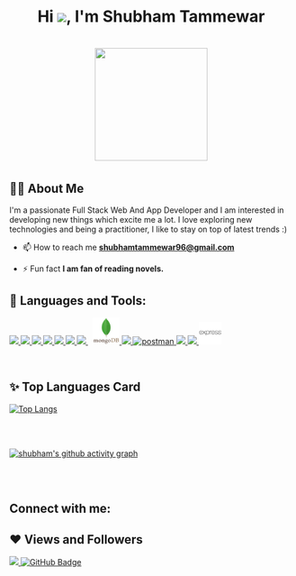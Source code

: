 ### <h1 align="center">Hi <img src="https://raw.githubusercontent.com/MartinHeinz/MartinHeinz/master/wave.gif" width="30px">, I'm Shubham Tammewar</h1>

<h1 align="center"><a href="#"><img width="200" height="200" src="https://i.imgur.com/799y5A3.png"/></a></h1>

## 🙋‍♂️ About Me

I'm a passionate Full Stack Web And App Developer and I am interested in developing new things which excite me a lot. I love exploring new technologies and being a practitioner, I like to stay on top of latest trends :)

- 📫 How to reach me **shubhamtammewar96@gmail.com**

- ⚡ Fun fact **I am fan of reading novels.**

## 🚀 Languages and Tools:

<p align="left"> 
    <a href="https://www.flutter.dev" target="_blank"> <img src="https://img.icons8.com/color/48/000000/flutter.png"/> </a>
    <a href="https://reactjs.org/" target="_blank"> <img src="https://img.icons8.com/color/48/000000/react-native.png"/> </a>
    <a href="https://developer.mozilla.org/en-US/docs/Web/JavaScript" target="_blank"> <img src="https://img.icons8.com/color/48/000000/javascript.png"/> </a> 
    <a href="https://www.w3.org/html/" target="_blank"> <img src="https://img.icons8.com/color/48/000000/html-5.png"/> </a> 
    <a href="https://www.w3schools.com/css/" target="_blank"> <img src="https://img.icons8.com/color/48/000000/css3.png"/> </a> 
    <a href="https://getbootstrap.com" target="_blank"> <img src="https://img.icons8.com/color/48/000000/bootstrap.png"/> </a> 
    <a style="padding-right:8px;" href="https://nodejs.org" target="_blank"> <img src="https://img.icons8.com/color/48/000000/nodejs.png"/> </a> 
    <a href="https://www.mongodb.com/" target="_blank"> <img src="https://raw.githubusercontent.com/devicons/devicon/master/icons/mongodb/mongodb-original-wordmark.svg" alt="mongodb" width="48" height="48"/> </a> 
    <a href="https://firebase.google.com/" target="_blank"> <img src="https://img.icons8.com/color/48/000000/firebase.png"/> </a> 
    <a href="https://postman.com" target="_blank"> <img src="https://www.vectorlogo.zone/logos/getpostman/getpostman-icon.svg" alt="postman" width="45" height="45"/> </a>   
    <a href="https://git-scm.com/" target="_blank"> <img src="https://img.icons8.com/color/48/000000/git.png"/> </a> 
    <a href="https://redux.js.org" target="_blank"> <img src="https://img.icons8.com/color/48/000000/redux.png"/> </a>
    <a href="https://expressjs.com" target="_blank"> <img src="https://raw.githubusercontent.com/devicons/devicon/master/icons/express/express-original-wordmark.svg" alt="express" width="40" height="40"/> </a>
</p>


<br/>




## ✨ Top Languages Card

[![Top Langs](https://github-readme-stats.vercel.app/api/top-langs/?username=shubhamtammewar&layout=compact)](https://github.com/anuraghazra/github-readme-stats)


<br/>
<br/>


[![shubham's github activity graph](https://activity-graph.herokuapp.com/graph?username=shubhamtammewar&theme=react-dark)](https://github.com/shubhamtammewar/github-readme-activity-graph)


<br/>
<br/>

## Connect with me:

## ❤ Views and Followers
<a href="https://github.com/Meghna-DAS/github-profile-views-counter">
    <img src="https://komarev.com/ghpvc/?username=shubhamtammewar">
</a>
<a href="https://github.com/shubhamtammewar?tab=followers"><img src="https://img.shields.io/github/followers/SubhamRaoniar28?label=Followers&style=social" alt="GitHub Badge"></a>



<!--
**shubhamtammewar/shubhamtammewar** is a ✨ _special_ ✨ repository because its `README.md` (this file) appears on your GitHub profile.

Here are some ideas to get you started:

- 🔭 I’m currently working on ...
- 🌱 I’m currently learning ...
- 👯 I’m looking to collaborate on ...
- 🤔 I’m looking for help with ...
- 💬 Ask me about ...
- 📫 How to reach me: ...
- 😄 Pronouns: ...
- ⚡ Fun fact: ...
-->
